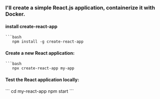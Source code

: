 ### I'll create a simple React.js application, containerize it with Docker.

#### install create-react-app


    ```bash
       npm install -g create-react-app

#### Create a new React application:

    ```bash
       npx create-react-app my-app
#### Test the React application locally:
\```
  cd my-react-app
  npm start
  \```

